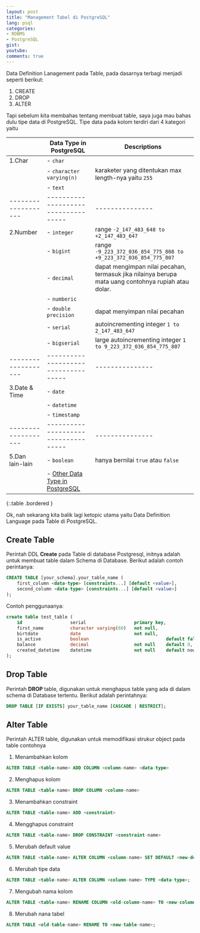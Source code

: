 ```yaml
---
layout: post
title: "Management Tabel di PostgreSQL"
lang: psql
categories:
- RDBMS
- PostgreSQL
gist: 
youtube: 
comments: true
---
```


Data Definition Lanagement pada Table, pada dasarnya terbagi menjadi seperti berikut:

1. CREATE
2. DROP
3. ALTER

Tapi sebelum kita membahas tentang membuat table, saya juga mau bahas dulu tipe data di PostgreSQL. Tipe data pada kolom terdiri dari 4 kategori yaitu

|                   | Data Type in PostgreSQL           | Descriptions  |
|-------------------|-----------------------------------|---------------|
| 1.Char            | - `char`                          |               |
|                   | - `character varying(n)`          | karaketer yang ditentukan max length-nya yaitu `255` |
|                   | - `text`                          |               |
|-------------------|-----------------------------------|---------------|
| 2.Number          | - `integer`                       | range `-2_147_483_648 to +2_147_483_647`|
|                   | - `bigint`                        | range `-9_223_372_036_854_775_808 to +9_223_372_036_854_775_807` |
|                   | - `decimal`                       | dapat mengimpan nilai pecahan, termasuk jika nilainya berupa mata uang contohnya rupiah atau dolar.|
|                   | - `numberic`                      |               |
|                   | - `double precision`              | dapat menyimpan nilai pecahan |
|                   | - `serial`                        | autoincrementing integer `1 to 2_147_483_647` |
|                   | - `bigserial`                     | large autoincrementing integer `1 to 9_223_372_036_854_775_807` |
|-------------------|-----------------------------------|---------------|
| 3.Date & Time     | - `date`                          |               |
|                   | - `datetime`                      |               |
|                   | - `timestamp`                     |               |
|-------------------|-----------------------------------|---------------|
| 5.Dan lain-lain   | - `boolean`                       | hanya bernilai `true` atau `false` |
|                   | - [Other Data Type in PostgreSQL](https://www.postgresql.org/docs/9.5/datatype.html) | |
{:.table .bordered }

Ok, nah sekarang kita balik lagi ketopic utama yaitu Data Definition Language pada Table di PostgreSQL.

## Create Table

Perintah DDL **Create** pada Table di database Postgresql, initnya adalah untuk membuat table dalam Schema di Database. Berikut adalah contoh perintanya:


```sql
CREATE TABLE [your_schema].your_table_name (
    first_column <data-type> [constraints...] [default <value>],
    second_column <data-type> [constraints...] [default <value>]
);
```

Contoh penggunaanya:

```sql
create table test_table (
    id                  serial                  primary key,
    first_name          character varying(60)   not null,
    birtdate            date                    not null,
    is_active           boolean                             default false,
    balance             decimal                 not null    default 0,
    created_datetime    datetime                not null    default now()
);
```

## Drop Table

Perintah **DROP** table, digunakan untuk menghapus table yang ada di dalam schema di Database tertentu. Berikut adalah perintahnya:

```sql
DROP TABLE [IF EXISTS] your_table_name [CASCADE | RESTRICT];
```

## Alter Table

Perintah ALTER table, digunakan untuk memodifikasi strukur object pada table contohnya 

1. Menambahkan kolom 
```sql
ALTER TABLE <table-name> ADD COLUMN <column-name> <data-type>
```
2. Menghapus kolom
```sql
ALTER TABLE <table-name> DROP COLUMN <column-name>
```
3. Menambahkan constraint
```sql
ALTER TABLE <table-name> ADD <constraint>
```
4. Mengghapus constraint
```sql
ALTER TABLE <table-name> DROP CONSTRAINT <constraint-name>
```
5. Merubah default value
```sql
ALTER TABLE <table-name> ALTER COLUMN <column-name> SET DEFAULT <new-default-value>;
```
6. Merubah tipe data
```sql
ALTER TABLE <table-name> ALTER COLUMN <column-name> TYPE <data-type>;
```
7. Mengubah nama kolom
```sql
ALTER TABLE <table-name> RENAME COLUMN <old-column-name> TO <new-column-name>;
```
8. Merubah nana tabel
```sql
ALTER TABLE <old-table-name> RENAME TO <new-table-name>;
```